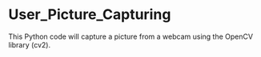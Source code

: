 # User_Picture_Capturing
This Python code will capture a picture from a webcam using the OpenCV library (cv2).
